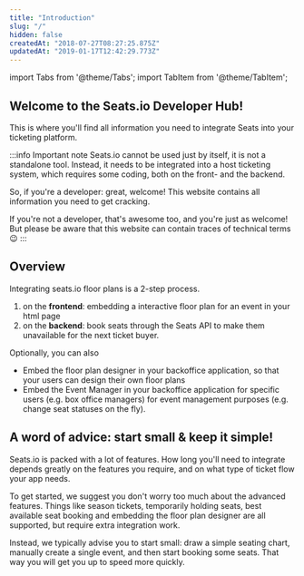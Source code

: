 ```yaml
---
title: "Introduction"
slug: "/"
hidden: false
createdAt: "2018-07-27T08:27:25.875Z"
updatedAt: "2019-01-17T12:42:29.773Z"
---
```


import Tabs from '@theme/Tabs';
import TabItem from '@theme/TabItem';


## Welcome to the Seats.io Developer Hub!

This is where you'll find all information you need to integrate Seats into your ticketing platform.  


:::info Important note
Seats.io cannot be used just by itself, it is not a standalone tool. Instead, it needs to be integrated into a host ticketing system, which requires some coding, both on the front- and the backend. 

So, if you're a developer: great, welcome! This website contains all information you need to get cracking. 

If you're not a developer, that's awesome too, and you're just as welcome! But please be aware that this website can contain traces of technical terms 😉
:::



## Overview

Integrating seats.io floor plans is a 2-step process. 

1. on the **frontend**: embedding a interactive floor plan for an event in your html page
2. on the **backend**: book seats through the Seats API to make them unavailable for the next ticket buyer. 

Optionally, you can also
* Embed the floor plan designer in your backoffice application, so that your users can design their own floor plans
* Embed the Event Manager in your backoffice application for specific users (e.g. box office managers) for event management purposes (e.g. change seat statuses on the fly). 

## A word of advice: start small & keep it simple!

Seats.io is packed with a lot of features. How long you'll need to integrate depends greatly on the features you require, and on what type of ticket flow your app needs. 

To get started, we suggest you don't worry too much about the advanced features. Things like season tickets, temporarily holding seats, best available seat booking and embedding the floor plan designer are all supported, but require extra integration work. 

Instead, we typically advise you to start small: draw a simple seating chart, manually create a single event, and then start booking some seats. That way you will get you up to speed more quickly.

